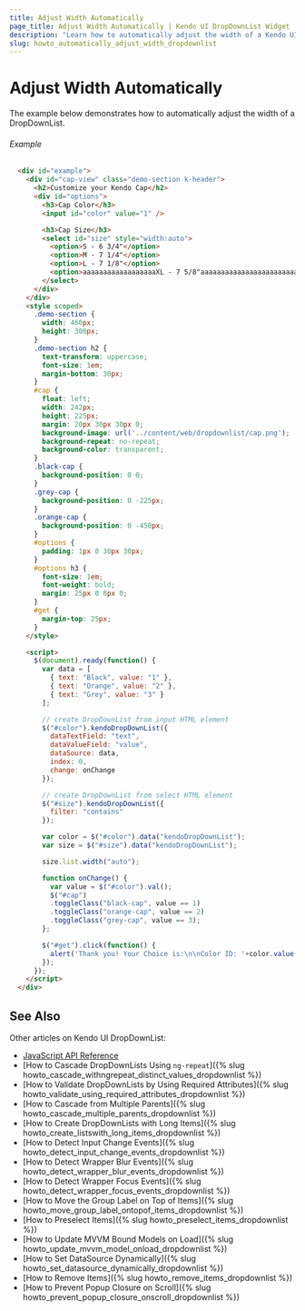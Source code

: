 ```yaml
---
title: Adjust Width Automatically
page_title: Adjust Width Automatically | Kendo UI DropDownList Widget
description: "Learn how to automatically adjust the width of a Kendo UI DropDownList widget."
slug: howto_automatically_adjust_width_dropdownlist
---
```


# Adjust Width Automatically

The example below demonstrates how to automatically adjust the width of a DropDownList.

###### Example

```html
  <div id="example">
    <div id="cap-view" class="demo-section k-header">
      <h2>Customize your Kendo Cap</h2>
      <div id="options">
        <h3>Cap Color</h3>
        <input id="color" value="1" />

        <h3>Cap Size</h3>
        <select id="size" style="width:auto">
          <option>S - 6 3/4"</option>
          <option>M - 7 1/4"</option>
          <option>L - 7 1/8"</option>
          <option>aaaaaaaaaaaaaaaaaaXL - 7 5/8"aaaaaaaaaaaaaaaaaaaaaaaaaaaaaaaaaaaaaaaaaaaaaaaaaaaaaaaaaaaaaaaa</option>
        </select>
      </div>
    </div>
    <style scoped>
      .demo-section {
        width: 460px;
        height: 300px;
      }
      .demo-section h2 {
        text-transform: uppercase;
        font-size: 1em;
        margin-bottom: 30px;
      }
      #cap {
        float: left;
        width: 242px;
        height: 225px;
        margin: 20px 30px 30px 0;
        background-image: url('../content/web/dropdownlist/cap.png');
        background-repeat: no-repeat;
        background-color: transparent;
      }
      .black-cap {
        background-position: 0 0;
      }
      .grey-cap {
        background-position: 0 -225px;
      }
      .orange-cap {
        background-position: 0 -450px;
      }
      #options {
        padding: 1px 0 30px 30px;
      }
      #options h3 {
        font-size: 1em;
        font-weight: bold;
        margin: 25px 0 8px 0;
      }
      #get {
        margin-top: 25px;
      }
    </style>

    <script>
      $(document).ready(function() {
        var data = [
          { text: "Black", value: "1" },
          { text: "Orange", value: "2" },
          { text: "Grey", value: "3" }
        ];

        // create DropDownList from input HTML element
        $("#color").kendoDropDownList({
          dataTextField: "text",
          dataValueField: "value",
          dataSource: data,
          index: 0,
          change: onChange
        });

        // create DropDownList from select HTML element
        $("#size").kendoDropDownList({
          filter: "contains"
        });

        var color = $("#color").data("kendoDropDownList");
        var size = $("#size").data("kendoDropDownList");

        size.list.width("auto");

        function onChange() {
          var value = $("#color").val();
          $("#cap")
          .toggleClass("black-cap", value == 1)
          .toggleClass("orange-cap", value == 2)
          .toggleClass("grey-cap", value == 3);
        };

        $("#get").click(function() {
          alert('Thank you! Your Choice is:\n\nColor ID: '+color.value()+' and Size: '+size.value());
        });
      });
    </script>
  </div>
```

## See Also

Other articles on Kendo UI DropDownList:

* [JavaScript API Reference](/api/javascript/ui/dropdownlist)
* [How to Cascade DropDownLists Using `ng-repeat`]({% slug howto_cascade_withngrepeat_distinct_values_dropdownlist %})
* [How to Validate DropDownLists by Using Required Attributes]({% slug howto_validate_using_required_attributes_dropdownlist %})
* [How to Cascade from Multiple Parents]({% slug howto_cascade_multiple_parents_dropdownlist %})
* [How to Create DropDownLists with Long Items]({% slug howto_create_listswith_long_items_dropdownlist %})
* [How to Detect Input Change Events]({% slug howto_detect_input_change_events_dropdownlist %})
* [How to Detect Wrapper Blur Events]({% slug howto_detect_wrapper_blur_events_dropdownlist %})
* [How to Detect Wrapper Focus Events]({% slug howto_detect_wrapper_focus_events_dropdownlist %})
* [How to Move the Group Label on Top of Items]({% slug howto_move_group_label_ontopof_items_dropdownlist %})
* [How to Preselect Items]({% slug howto_preselect_items_dropdownlist %})
* [How to Update MVVM Bound Models on Load]({% slug howto_update_mvvm_model_onload_dropdownlist %})
* [How to Set DataSource Dynamically]({% slug howto_set_datasource_dynamically_dropdownlist %})
* [How to Remove Items]({% slug howto_remove_items_dropdownlist %})
* [How to Prevent Popup Closure on Scroll]({% slug howto_prevent_popup_closure_onscroll_dropdownlist %})
